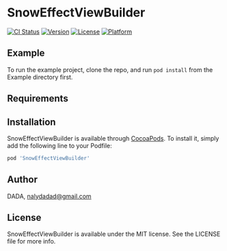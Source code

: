 # SnowEffectViewBuilder

[![CI Status](https://img.shields.io/travis/DADA/SnowEffectViewBuilder.svg?style=flat)](https://travis-ci.org/DADA/SnowEffectViewBuilder)
[![Version](https://img.shields.io/cocoapods/v/SnowEffectViewBuilder.svg?style=flat)](https://cocoapods.org/pods/SnowEffectViewBuilder)
[![License](https://img.shields.io/cocoapods/l/SnowEffectViewBuilder.svg?style=flat)](https://cocoapods.org/pods/SnowEffectViewBuilder)
[![Platform](https://img.shields.io/cocoapods/p/SnowEffectViewBuilder.svg?style=flat)](https://cocoapods.org/pods/SnowEffectViewBuilder)

## Example

To run the example project, clone the repo, and run `pod install` from the Example directory first.

## Requirements

## Installation

SnowEffectViewBuilder is available through [CocoaPods](https://cocoapods.org). To install
it, simply add the following line to your Podfile:

```ruby
pod 'SnowEffectViewBuilder'
```

## Author

DADA, nalydadad@gmail.com

## License

SnowEffectViewBuilder is available under the MIT license. See the LICENSE file for more info.

